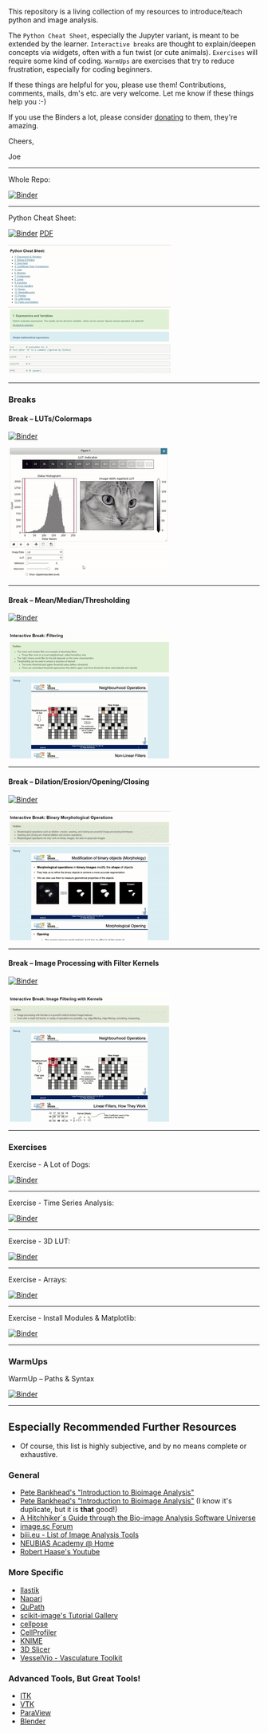 This repository is a living collection of my resources to introduce/teach python and image analysis.

The <code>Python Cheat Sheet</code>, especially the Jupyter variant, is meant to be extended by the learner. <code>Interactive breaks</code> are thought to explain/deepen concepts via widgets, often with a fun twist (or cute animals). <code>Exercises</code> will require some kind of coding. <code>WarmUps</code> are exercises that try to reduce frustration, especially for coding beginners.
    
If these things are helpful for you, please use them! Contributions, comments, mails, dm's etc. are very welcome. Let me know if these things help you :-)

If you use the Binders a lot, please consider [donating](https://numfocus.salsalabs.org/donate-to-binder/index.html) to them, they're amazing.
  
Cheers,

Joe
  
  
---

Whole Repo: 

[![Binder](https://mybinder.org/badge_logo.svg)](https://mybinder.org/v2/gh/JoeGreiner/Binder_ImageAnalysisSandbox/master?urlpath=git-pull?repo=https://github.com/JoeGreiner/FiltersAndMorphologicalOpsDemo)

---

Python Cheat Sheet:

[![Binder](https://mybinder.org/badge_logo.svg)](https://mybinder.org/v2/gh/JoeGreiner/Binder_ImageAnalysisSandbox/master?urlpath=git-pull%3Frepo%3Dhttps%253A%252F%252Fgithub.com%252FJoeGreiner%252FFiltersAndMorphologicalOpsDemo%26urlpath%3Dtree%252FFiltersAndMorphologicalOpsDemo%252FPython_CheatSheet/Python_CheatSheet.ipynb%26branch%3Dmain)  [PDF](https://docs.google.com/viewer?url=https://raw.githubusercontent.com/JoeGreiner/FiltersAndMorphologicalOpsDemo/main/Python_CheatSheet/python_cheat_sheet.pdf)

[![CheattSheet](readme_helper/cheatsheet.gif)](https://mybinder.org/v2/gh/JoeGreiner/Binder_ImageAnalysisSandbox/master?urlpath=git-pull%3Frepo%3Dhttps%253A%252F%252Fgithub.com%252FJoeGreiner%252FFiltersAndMorphologicalOpsDemo%26urlpath%3Dtree%252FFiltersAndMorphologicalOpsDemo%252FPython_CheatSheet/Python_CheatSheet.ipynb%26branch%3Dmain)

---

### Breaks
#### Break – LUTs/Colormaps
[![Binder](https://mybinder.org/badge_logo.svg)](https://mybinder.org/v2/gh/JoeGreiner/Binder_ImageAnalysisSandbox/master?urlpath=git-pull%3Frepo%3Dhttps%253A%252F%252Fgithub.com%252FJoeGreiner%252FFiltersAndMorphologicalOpsDemo%26urlpath%3Dtree%252FFiltersAndMorphologicalOpsDemo%252FInteractiveBreak_2D_LUT%252FInteractiveBreak_LUTs.ipynb%26branch%3Dmain%26branch%3Dmain)

[![2D LUT](readme_helper/2D_LUT.gif)](https://mybinder.org/v2/gh/JoeGreiner/Binder_ImageAnalysisSandbox/master?urlpath=git-pull%3Frepo%3Dhttps%253A%252F%252Fgithub.com%252FJoeGreiner%252FFiltersAndMorphologicalOpsDemo%26urlpath%3Dtree%252FFiltersAndMorphologicalOpsDemo%252FInteractiveBreak_2D_LUT%252FInteractiveBreak_LUTs.ipynb%26branch%3Dmain%26branch%3Dmain)

---

#### Break – Mean/Median/Thresholding
[![Binder](https://mybinder.org/badge_logo.svg)](https://mybinder.org/v2/gh/JoeGreiner/Binder_ImageAnalysisSandbox/master?urlpath=git-pull%3Frepo%3Dhttps%253A%252F%252Fgithub.com%252FJoeGreiner%252FFiltersAndMorphologicalOpsDemo%26urlpath%3Dtree%252FFiltersAndMorphologicalOpsDemo%252FInteractiveBreak_Filtering%252FInteractiveBreak_Filtering.ipynb%26branch%3Dmain)

[![Rank](readme_helper/RankFilter.gif)](https://mybinder.org/v2/gh/JoeGreiner/Binder_ImageAnalysisSandbox/master?urlpath=git-pull%3Frepo%3Dhttps%253A%252F%252Fgithub.com%252FJoeGreiner%252FFiltersAndMorphologicalOpsDemo%26urlpath%3Dtree%252FFiltersAndMorphologicalOpsDemo%252FInteractiveBreak_Filtering%252FInteractiveBreak_Filtering.ipynb%26branch%3Dmain)

---

#### Break – Dilation/Erosion/Opening/Closing
[![Binder](https://mybinder.org/badge_logo.svg)](https://mybinder.org/v2/gh/JoeGreiner/Binder_ImageAnalysisSandbox/master?urlpath=git-pull%3Frepo%3Dhttps%253A%252F%252Fgithub.com%252FJoeGreiner%252FFiltersAndMorphologicalOpsDemo%26urlpath%3Dtree%252FFiltersAndMorphologicalOpsDemo%252FInteractiveBreak_MorphologicalOps%252FInteractiveBreak_MorphologicalOps.ipynb%26branch%3Dmain)

[![Morph](readme_helper/MorphOps.gif)](https://mybinder.org/v2/gh/JoeGreiner/Binder_ImageAnalysisSandbox/master?urlpath=git-pull%3Frepo%3Dhttps%253A%252F%252Fgithub.com%252FJoeGreiner%252FFiltersAndMorphologicalOpsDemo%26urlpath%3Dtree%252FFiltersAndMorphologicalOpsDemo%252FInteractiveBreak_MorphologicalOps%252FInteractiveBreak_MorphologicalOps.ipynb%26branch%3Dmain)

---

#### Break – Image Processing with Filter Kernels
[![Binder](https://mybinder.org/badge_logo.svg)](https://mybinder.org/v2/gh/JoeGreiner/Binder_ImageAnalysisSandbox/master?urlpath=git-pull%3Frepo%3Dhttps%253A%252F%252Fgithub.com%252FJoeGreiner%252FFiltersAndMorphologicalOpsDemo%26urlpath%3Dtree%252FFiltersAndMorphologicalOpsDemo%252FInteractiveBreak_Kernels%252FInteractiveBreak_Kernels.ipynb%26branch%3Dmain)

[![kernels](readme_helper/Kernels.gif)](https://mybinder.org/v2/gh/JoeGreiner/Binder_ImageAnalysisSandbox/master?urlpath=git-pull%3Frepo%3Dhttps%253A%252F%252Fgithub.com%252FJoeGreiner%252FFiltersAndMorphologicalOpsDemo%26urlpath%3Dtree%252FFiltersAndMorphologicalOpsDemo%252FInteractiveBreak_Kernels%252FInteractiveBreak_Kernels.ipynb%26branch%3Dmain)

---

### Exercises
Exercise - A Lot of Dogs:

[![Binder](https://mybinder.org/badge_logo.svg)](https://mybinder.org/v2/gh/JoeGreiner/Binder_ImageAnalysisSandbox/master?urlpath=git-pull%3Frepo%3Dhttps%253A%252F%252Fgithub.com%252FJoeGreiner%252FFiltersAndMorphologicalOpsDemo%26urlpath%3Dtree%252FFiltersAndMorphologicalOpsDemo%252FExercise_A_Lot_Of_Dogs/Exercise_A_Lot_Of_Dogs.ipynb%26branch%3Dmain)

---

Exercise - Time Series Analysis:

[![Binder](https://mybinder.org/badge_logo.svg)](https://mybinder.org/v2/gh/JoeGreiner/Binder_ImageAnalysisSandbox/master?urlpath=git-pull%3Frepo%3Dhttps%253A%252F%252Fgithub.com%252FJoeGreiner%252FFiltersAndMorphologicalOpsDemo%26urlpath%3Dtree%252FFiltersAndMorphologicalOpsDemo%252FExercise_TimeSeriesAnalysis/Exercise_TimeSeriesAnalysis.ipynb%26branch%3Dmain)

---

Exercise - 3D LUT:

[![Binder](https://mybinder.org/badge_logo.svg)](https://mybinder.org/v2/gh/JoeGreiner/Binder_ImageAnalysisSandbox/master?urlpath=git-pull%3Frepo%3Dhttps%253A%252F%252Fgithub.com%252FJoeGreiner%252FFiltersAndMorphologicalOpsDemo%26urlpath%3Dtree%252FFiltersAndMorphologicalOpsDemo%252FExercise_3D_LUT/Exercise_3D_LUT.ipynb%26branch%3Dmain)

---

Exercise - Arrays:

[![Binder](https://mybinder.org/badge_logo.svg)](https://mybinder.org/v2/gh/JoeGreiner/Binder_ImageAnalysisSandbox/master?urlpath=git-pull%3Frepo%3Dhttps%253A%252F%252Fgithub.com%252FJoeGreiner%252FFiltersAndMorphologicalOpsDemo%26urlpath%3Dtree%252FFiltersAndMorphologicalOpsDemo%252FExercise_Arrays%252FExercise_Arrays.ipynb%26branch%3Dmain)

---

Exercise - Install Modules & Matplotlib:

[![Binder](https://mybinder.org/badge_logo.svg)](https://mybinder.org/v2/gh/JoeGreiner/Binder_ImageAnalysisSandbox/master?urlpath=git-pull%3Frepo%3Dhttps%253A%252F%252Fgithub.com%252FJoeGreiner%252FFiltersAndMorphologicalOpsDemo%26urlpath%3Dtree%252FFiltersAndMorphologicalOpsDemo%252FExercise_InstallModulesMatplotlib/Exercise_InstallModulesMatplotlib.ipynb%26branch%3Dmain)

---

### WarmUps
WarmUp – Paths & Syntax

[![Binder](https://mybinder.org/badge_logo.svg)](https://mybinder.org/v2/gh/JoeGreiner/Binder_ImageAnalysisSandbox/master?urlpath=git-pull%3Frepo%3Dhttps%253A%252F%252Fgithub.com%252FJoeGreiner%252FFiltersAndMorphologicalOpsDemo%26urlpath%3Dtree/FiltersAndMorphologicalOpsDemo/Warmup_PathsSyntax/WarmUp_PathsSyntax.ipynb%26branch%3Dmain)

---

## Especially Recommended Further Resources
* Of course, this list is highly subjective, and by no means complete or exhaustive.

### General
* [Pete Bankhead's "Introduction to Bioimage Analysis"](https://bioimagebook.github.io/README.html)
* [Pete Bankhead's "Introduction to Bioimage Analysis"](https://bioimagebook.github.io/README.html) (I know it's duplicate, but it is <b>that</b> good!)
* [A Hitchhiker`s Guide through the Bio-image Analysis Software Universe](https://arxiv.org/abs/2204.07547?context=eess)
* [image.sc Forum](https://forum.image.sc/)
* [biii.eu - List of Image Analysis Tools](https://biii.eu/)
* [NEUBIAS Academy @ Home](http://eubias.org/NEUBIAS/training-schools/neubias-academy-home/)
* [Robert Haase's Youtube](https://www.youtube.com/channel/UC-hlwQ9Q4GS3rtv2EwSStAQ)


### More Specific
* [Ilastik](https://www.ilastik.org/documentation/index.html)
* [Napari](https://napari.org/)
* [QuPath](https://qupath.readthedocs.io/en/stable/)
* [scikit-image's Tutorial Gallery](https://scikit-image.org/docs/stable/auto_examples/index.html)
* [cellpose](https://cellpose.readthedocs.io/en/latest/)
* [CellProfiler](https://cellprofiler.org/)
* [KNIME](https://www.knime.com/)
* [3D Slicer](https://www.slicer.org/)
* [VesselVio - Vasculature Toolkit](https://jacobbumgarner.github.io/VesselVio/)

### Advanced Tools, But Great Tools!
* [ITK](https://itk.org/)
* [VTK](https://vtk.org/)
* [ParaView](https://www.paraview.org/)
* [Blender](https://www.blender.org/)
